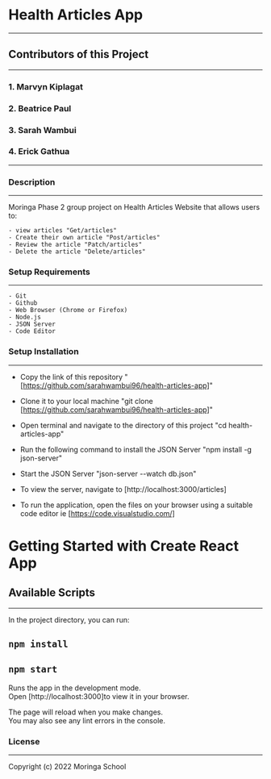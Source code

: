 # Health Articles App
***

## Contributors of this Project
***
### 1. Marvyn Kiplagat
### 2. Beatrice Paul
### 3. Sarah Wambui
### 4. Erick Gathua
***
### Description
***
Moringa Phase 2 group project on Health Articles Website that allows users to:

    - view articles "Get/articles"
    - Create their own article "Post/articles"
    - Review the article "Patch/articles"
    - Delete the article "Delete/articles"

### Setup Requirements
***
    - Git
    - Github
    - Web Browser (Chrome or Firefox)
    - Node.js
    - JSON Server
    - Code Editor

### Setup Installation  
***
- Copy the link of this repository
"[https://github.com/sarahwambui96/health-articles-app]"  
- Clone it to your local machine
"git clone [https://github.com/sarahwambui96/health-articles-app]"
- Open terminal and navigate to the directory of this project
"cd health-articles-app"
- Run the following command to install the JSON Server
"npm install -g json-server"
- Start the JSON Server
"json-server --watch db.json"

- To view the server, navigate to [http://localhost:3000/articles]
- To run the application, open the files on your browser using a suitable code editor ie  [https://code.visualstudio.com/]

# Getting Started with Create React App

## Available Scripts
***
In the project directory, you can run: 
## `npm install`
## `npm start`

Runs the app in the development mode.\
Open [http://localhost:3000]to view it in your browser.

The page will reload when you make changes.\
You may also see any lint errors in the console.

### License
***
Copyright (c) 2022 Moringa School

